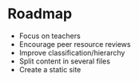 # Roadmap

* Focus on teachers
* Encourage peer resource reviews
* Improve classification/hierarchy
* Split content in several files
* Create a static site
